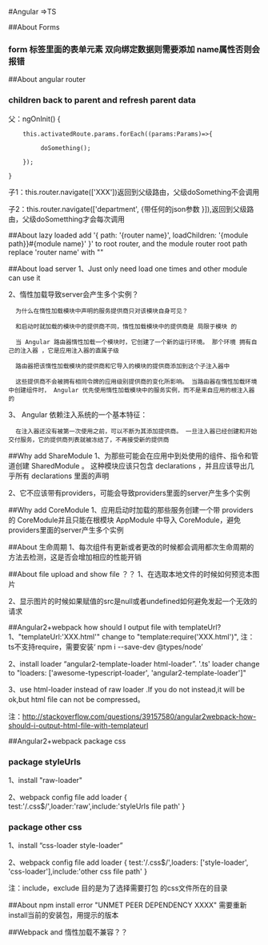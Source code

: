 #Angular =>TS

##About Forms
### form 标签里面的表单元素 双向绑定数据则需要添加 name属性否则会报错

##About angular router
### children back to parent and refresh parent data
   父：ngOnInit() {

        this.activatedRoute.params.forEach((params:Params)=>{

             doSomething();

        });

    } 
    
  子1：this.router.navigate(['XXX'])返回到父级路由，父级doSomething不会调用 
  
  子2：this.router.navigate(['department', {带任何的json参数 }]),返回到父级路由，父级doSometthing才会每次调用
  
   
##About lazy loaded 
 add  '{ path: '{router name}', loadChildren: '{module path}}#{module name}' }' to root router, and the module router root path replace 'router name' with "" 
 

##About load server
 1、Just only need  load one times and other module can use it
 
 2、惰性加载导致server会产生多个实例？ 

      为什么在惰性加载模块中声明的服务提供商只对该模块自身可见？
      
      和启动时就加载的模块中的提供商不同，惰性加载模块中的提供商是 局限于模块 的
      
      当 Angular 路由器惰性加载一个模块时，它创建了一个新的运行环境。 那个环境 拥有自己的注入器 ，它是应用注入器的直属子级
      
      路由器把该惰性加载模块的提供商和它导入的模块的提供商添加到这个子注入器中
      
      这些提供商不会被拥有相同令牌的应用级别提供商的变化所影响。 当路由器在惰性加载环境中创建组件时， Angular 优先使用惰性加载模块中的服务实例，而不是来自应用的根注入器的
      
 3、 Angular 依赖注入系统的一个基本特征：
 
      在注入器还没有被第一次使用之前，可以不断为其添加提供商。 一旦注入器已经创建和开始交付服务，它的提供商列表就被冻结了，不再接受新的提供商
      

##Why add ShareModule
 1、为那些可能会在应用中到处使用的组件、指令和管道创建 SharedModule 。 这种模块应该只包含 declarations ，并且应该导出几乎所有 declarations 里面的声明
 
 2、它不应该带有providers，可能会导致providers里面的server产生多个实例

##Why add CoreModule
 1、应用启动时加载的那些服务创建一个带 providers 的 CoreModule并且只能在根模块 AppModule 中导入 CoreModule，避免providers里面的server产生多个实例

##About 生命周期
 1、每次组件有更新或者更改的时候都会调用都次生命周期的方法去检测，这是否会增加相应的性能开销

##About file upload and show file ？？
 1、在选取本地文件的时候如何预览本图片
 
 2、显示图片的时候如果赋值的src是null或者undefined如何避免发起一个无效的请求

##Angular2+webpack how should I output file with templateUrl?
 1、"templateUrl:'XXX.html'" change to "template:require('XXX.html')", 注：ts不支持require，需要安装‘ npm i --save-dev @types/node’ 
 
 2、install loader “angular2-template-loader html-loader”. '.ts' loader change to "loaders: ['awesome-typescript-loader', 'angular2-template-loader']" 
 
 3、use html-loader instead of raw loader .If you do not instead,it will be ok,but html file can not be compressed。

 注：http://stackoverflow.com/questions/39157580/angular2webpack-how-should-i-output-html-file-with-templateurl

##Angular2+webpack package css 
### package styleUrls 
 1、install "raw-loader" 
 
 2、webpack config file add loader { test:'/\.css$/',loader:'raw',include:'styleUrls file path' }
 
### package other css
 1、install “css-loader style-loader”

 2、webpack config file add loader { test:'/\.css$/',loaders: ['style-loader', 'css-loader'],include:'other css file path' }
 
 注：include，exclude 目的是为了选择需要打包 的css文件所在的目录

 
##About npm install error "UNMET PEER DEPENDENCY XXXX"
  需要重新install当前的安装包，用提示的版本

##Webpack and 惰性加载不兼容？？
 
  